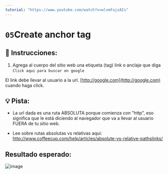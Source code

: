 ```yaml
---
tutorial: "https://www.youtube.com/watch?v=wlxmFujzAIs"
---
```

# `05`Create anchor tag

## 📝 Instrucciones:

1. Agrega al cuerpo del sitio web una etiqueta (tag) link o anclaje que diga `Click aqui para buscar en google`

El link debe llevar al usuario a la url. [http://google.com](http://google.com) cuando haga click.

## 💡 Pista:

+ La url dada es una ruta ABSOLUTA porque comienza con "http", eso significa que le está diciendo al navegador que va a llevar al usuario FUERA de tu sitio web.

+ Lee sobre rutas absolutas vs relativas aqui: http://www.coffeecup.com/help/articles/absolute-vs-relative-pathslinks/

## Resultado esperado:

![image](../,,/.learn/assets/05-create-anchors.png)
